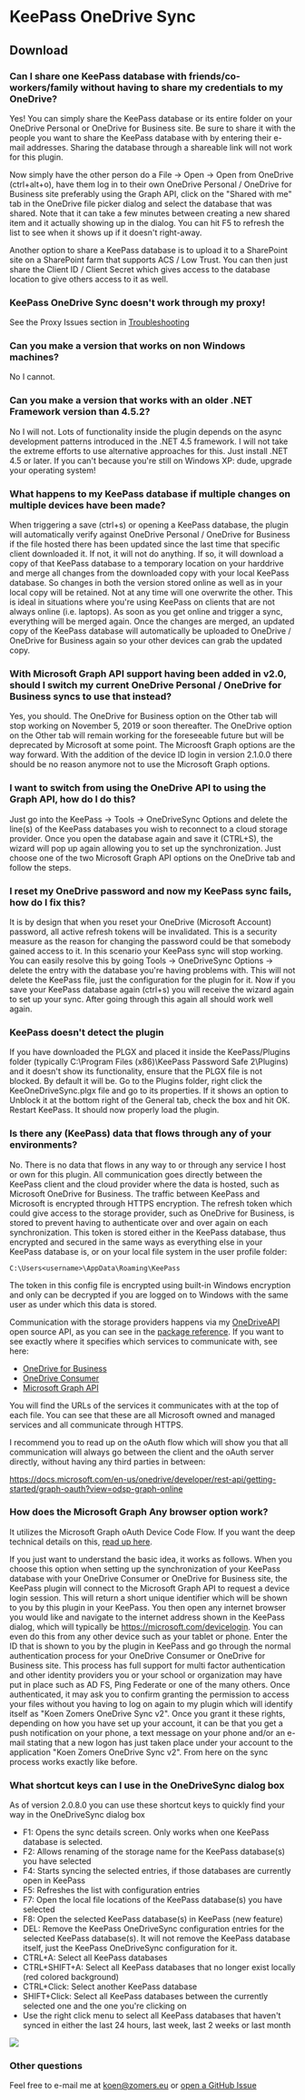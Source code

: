 # KeePass OneDrive Sync

## Download ##

### Can I share one KeePass database with friends/co-workers/family without having to share my credentials to my OneDrive? ###

Yes! You can simply share the KeePass database or its entire folder on your OneDrive Personal or OneDrive for Business site. Be sure to share it with the people you want to share the KeePass database with by entering their e-mail addresses. Sharing the database through a shareable link will not work for this plugin.

Now simply have the other person do a File -> Open -> Open from OneDrive (ctrl+alt+o), have them log in to their own OneDrive Personal / OneDrive for Business site preferably using the Graph API, click on the "Shared with me" tab in the OneDrive file picker dialog and select the database that was shared. Note that it can take a few minutes between creating a new shared item and it actually showing up in the dialog. You can hit F5 to refresh the list to see when it shows up if it doesn't right-away.

Another option to share a KeePass database is to upload it to a SharePoint site on a SharePoint farm that supports ACS / Low Trust. You can then just share the Client ID / Client Secret which gives access to the database location to give others access to it as well.

### KeePass OneDrive Sync doesn't work through my proxy! ###

 See the Proxy Issues section in [Troubleshooting](./Troubleshooting.md)

### Can you make a version that works on non Windows machines? ###

No I cannot.

### Can you make a version that works with an older .NET Framework version than 4.5.2? ###

No I will not. Lots of functionality inside the plugin depends on the async development patterns introduced in the .NET 4.5 framework. I will not take the extreme efforts to use alternative approaches for this. Just install .NET 4.5 or later. If you can't because you're still on Windows XP: dude, upgrade your operating system!

### What happens to my KeePass database if multiple changes on multiple devices have been made? ###

When triggering a save (ctrl+s) or opening a KeePass database, the plugin will automatically verify against OneDrive Personal / OneDrive for Business if the file hosted there has been updated since the last time that specific client downloaded it. If not, it will not do anything. If so, it will download a copy of that KeePass database to a temporary location on your harddrive and merge all changes from the downloaded copy with your local KeePass database. So changes in both the version stored online as well as in your local copy will be retained. Not at any time will one overwrite the other. This is ideal in situations where you're using KeePass on clients that are not always online (i.e. laptops). As soon as you get online and trigger a sync, everything will be merged again. Once the changes are merged, an updated copy of the KeePass database will automatically be uploaded to OneDrive / OneDrive for Business again so your other devices can grab the updated copy.

### With Microsoft Graph API support having been added in v2.0, should I switch my current OneDrive Personal / OneDrive for Business syncs to use that instead? ###

Yes, you should. The OneDrive for Business option on the Other tab will stop working on November 5, 2019 or soon thereafter. The OneDrive option on the Other tab will remain working for the foreseeable future but will be deprecated by Microsoft at some point. The Microosft Graph options are the way forward. With the addition of the device ID login in version 2.1.0.0 there should be no reason anymore not to use the Microsoft Graph options.

### I want to switch from using the OneDrive API to using the Graph API, how do I do this? ###

Just go into the KeePass -> Tools -> OneDriveSync Options and delete the line(s) of the KeePass databases you wish to reconnect to a cloud storage provider. Once you open the database again and save it (CTRL+S), the wizard will pop up again allowing you to set up the synchronization. Just choose one of the two Microsoft Graph API options on the OneDrive tab and follow the steps.

### I reset my OneDrive password and now my KeePass sync fails, how do I fix this? ###

It is by design that when you reset your OneDrive (Microsoft Account) password, all active refresh tokens will be invalidated. This is a security measure as the reason for changing the password could be that somebody gained access to it. In this scenario your KeePass sync will stop working. You can easily resolve this by going Tools -> OneDriveSync Options -> delete the entry with the database you're having problems with. This will not delete the KeePass file, just the configuration for the plugin for it. Now if you save your KeePass database again (ctrl+s) you will receive the wizard again to set up your sync. After going through this again all should work well again.

### KeePass doesn't detect the plugin ###

If you have downloaded the PLGX and placed it inside the KeePass/Plugins folder (typically C:\Program Files (x86)\KeePass Password Safe 2\Plugins) and it doesn't show its functionality, ensure that the PLGX file is not blocked. By default it will be. Go to the Plugins folder, right click the KeeOneDriveSync.plgx file and go to its properties. If it shows an option to Unblock it at the bottom right of the General tab, check the box and hit OK. Restart KeePass. It should now properly load the plugin.

### Is there any (KeePass) data that flows through any of your environments? ###

No. There is no data that flows in any way to or through any service I host or own for this plugin. All communication goes directly between the KeePass client and the cloud provider where the data is hosted, such as Microsoft OneDrive for Business. The traffic between KeePass and Microsoft is encrypted through HTTPS encryption. The refresh token which could give access to the storage provider, such as OneDrive for Business, is stored to prevent having to authenticate over and over again on each synchronization. This token is stored either in the KeePass database, thus encrypted and secured in the same ways as everything else in your KeePass database is, or on your local file system in the user profile folder:

`C:\Users<username>\AppData\Roaming\KeePass`

The token in this config file is encrypted using built-in Windows encryption and only can be decrypted if you are logged on to Windows with the same user as under which this data is stored.

Communication with the storage providers happens via my [OneDriveAPI](https://github.com/KoenZomers/OneDriveAPI) open source API, as you can see in the [package reference](https://github.com/KoenZomers/KeePassOneDriveSync/blob/master/KoenZomers.KeePass.OneDriveSync/packages.config). If you want to see exactly where it specifies which services to communicate with, see here:

- [OneDrive for Business](https://github.com/KoenZomers/OneDriveAPI/blob/master/Api/OneDriveForBusinessO365Api.cs)
- [OneDrive Consumer](https://github.com/KoenZomers/OneDriveAPI/blob/master/Api/OneDriveConsumerApi.cs)
- [Microsoft Graph API](https://github.com/KoenZomers/OneDriveAPI/blob/master/Api/OneDriveGraphApi.cs)

You will find the URLs of the services it communicates with at the top of each file. You can see that these are all Microsoft owned and managed services and all communicate through HTTPS.

I recommend you to read up on the oAuth flow which will show you that all communication will always go between the client and the oAuth server directly, without having any third parties in between:

https://docs.microsoft.com/en-us/onedrive/developer/rest-api/getting-started/graph-oauth?view=odsp-graph-online

### How does the Microsoft Graph Any browser option work? ###

It utilizes the Microsoft Graph oAuth Device Code Flow. If you want the deep technical details on this, [read up here](https://docs.microsoft.com/en-us/azure/active-directory/develop/v2-oauth2-device-code).

If you just want to understand the basic idea, it works as follows. When you choose this option when setting up the synchronization of your KeePass database with your OneDrive Consumer or OneDrive for Business site, the KeePass plugin will connect to the Microsoft Graph API to request a device login session. This will return a short unique identifier which will be shown to you by this plugin in your KeePass. You then open any internet browser you would like and navigate to the internet address shown in the KeePass dialog, which will typically be https://microsoft.com/devicelogin. You can even do this from any other device such as your tablet or phone. Enter the ID that is shown to you by the plugin in KeePass and go through the normal authentication process for your OneDrive Consumer or OneDrive for Business site. This process has full support for multi factor authentication and other identity providers you or your school or organization may have put in place such as AD FS, Ping Federate or one of the many others. Once authenticated, it may ask you to confirm granting the permission to access your files without you having to log on again to my plugin which will identify itself as "Koen Zomers OneDrive Sync v2". Once you grant it these rights, depending on how you have set up your account, it can be that you get a push notification on your phone, a text message on your phone and/or an e-mail stating that a new logon has just taken place under your account to the application "Koen Zomers OneDrive Sync v2". From here on the sync process works exactly like before.

### What shortcut keys can I use in the OneDriveSync dialog box ###

As of version 2.0.8.0 you can use these shortcut keys to quickly find your way in the OneDriveSync dialog box

  - F1: Opens the sync details screen. Only works when one KeePass database is selected.
  - F2: Allows renaming of the storage name for the KeePass database(s) you have selected
  - F4: Starts syncing the selected entries, if those databases are currently open in KeePass
  - F5: Refreshes the list with configuration entries
  - F7: Open the local file locations of the KeePass database(s) you have selected
  - F8: Open the selected KeePass database(s) in KeePass (new feature)
  - DEL: Remove the KeePass OneDriveSync configuration entries for the selected KeePass database(s). It will not remove the KeePass database itself, just the KeePass OneDriveSync configuration for it.
  - CTRL+A: Select all KeePass databases
  - CTRL+SHIFT+A: Select all KeePass databases that no longer exist locally (red colored background)
  - CTRL+Click: Select another KeePass database
  - SHIFT+Click: Select all KeePass databases between the currently selected one and the one you're clicking on
  - Use the right click menu to select all KeePass databases that haven't synced in either the last 24 hours, last week, last 2 weeks or last month

![](./Screenshots/KeePassOneDriveSyncConfigurationOptions.png)

### Other questions ###

Feel free to e-mail me at koen@zomers.eu or [open a GitHub Issue](https://github.com/KoenZomers/KeePassOneDriveSync/issues/new)
